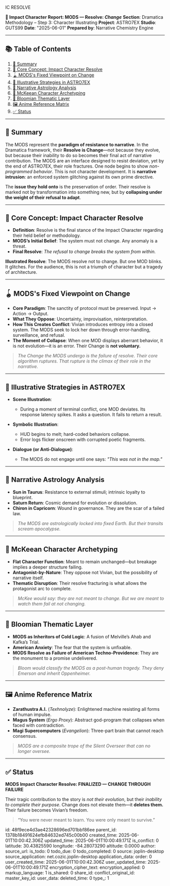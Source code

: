 IC RESOLVE

**📘 Impact Character Report: MODS — Resolve: *Change***
**Section**: Dramatica Methodology – Step 3: Character Illustrating
**Project**: ASTRO7EX
**Studio**: GUTS99
**Date**: "2025-06-01"
**Prepared by**: Narrative Chemistry Engine

---

## 📚 Table of Contents

1. [🌟 Summary](#-summary)
2. [🧠 Core Concept: Impact Character Resolve](#-core-concept-impact-character-resolve)
3. [🪀 MODS's Fixed Viewpoint on Change](#-mods-fixed-viewpoint-on-change)
4. [🔧 Illustrative Strategies in ASTRO7EX](#-illustrative-strategies-in-astro7ex)
5. [🌌 Narrative Astrology Analysis](#-narrative-astrology-analysis)
6. [🎥 McKeean Character Archetyping](#-mckeean-character-archetyping)
7. [📖 Bloomian Thematic Layer](#-bloomian-thematic-layer)
8. [🖼 Anime Reference Matrix](#-anime-reference-matrix)
9. [✅ Status](#-status)

---

## 🌟 Summary

The MODS represent the **paradigm of resistance to narrative**. In the Dramatica framework, their **Resolve is Change**—not because they evolve, but because their inability to do so becomes their final act of narrative contribution. The MODS are an interface designed to resist deviation, yet by the end of ASTRO7EX, their role fractures. One node begins to show *non-programmed behavior*. This is not character development. It is **narrative intrusion**: an enforced system glitching against its own prime directive.

The **issue they hold onto** is the preservation of order. Their resolve is marked not by transformation into something new, but by **collapsing under the weight of their refusal to adapt**.

---

## 🧠 Core Concept: Impact Character Resolve

* **Definition**: Resolve is the final stance of the Impact Character regarding their held belief or methodology.
* **MODS’s Initial Belief**: The system must not change. Any anomaly is a threat.
* **Final Resolve**: *The refusal to change breaks the system from within.*

**Illustrated Resolve**: The MODS resolve not to change. But one MOD blinks. It glitches. For the audience, this is not a triumph of character but a tragedy of architecture.

---

## 🪀 MODS's Fixed Viewpoint on Change

* **Core Paradigm**: The sanctity of protocol must be preserved. Input → Action → Output.
* **What They Oppose**: Uncertainty, improvisation, reinterpretation.
* **How This Creates Conflict**: Vivian introduces entropy into a closed system. The MODS seek to lock her down through error-handling, surveillance, and refusal.
* **The Moment of Collapse**: When one MOD displays aberrant behavior, it is not evolution—it is an error. Their Change is **not voluntary.**

> *The Change the MODS undergo is the failure of resolve. Their core algorithm ruptures. That rupture is the climax of their role in the narrative.*

---

## 🔧 Illustrative Strategies in ASTRO7EX

* **Scene Illustration**:

  * During a moment of terminal conflict, one MOD deviates. Its response latency spikes. It asks a question. It fails to return a result.
* **Symbolic Illustration**:

  * HUD begins to melt; hard-coded behaviors collapse.
  * Error logs flicker onscreen with corrupted poetic fragments.
* **Dialogue (or Anti-Dialogue)**:

  * The MODS do not engage until one says: *"This was not in the map."*

---

## 🌌 Narrative Astrology Analysis

* **Sun in Taurus**: Resistance to external stimuli; intrinsic loyalty to blueprint.
* **Saturn Return**: Cosmic demand for evolution or dissolution.
* **Chiron in Capricorn**: Wound in governance. They are the scar of a failed law.

> *The MODS are astrologically locked into fixed Earth. But their transits scream apocalypse.*

---

## 🎥 McKeean Character Archetyping

* **Flat Character Function**: Meant to remain unchanged—but breakage implies a deeper structure failing.
* **Antagonist-by-Nature**: They oppose not Vivian, but the possibility of narrative itself.
* **Thematic Disruption**: Their resolve fracturing is what allows the protagonist arc to complete.

> *McKee would say: they are not meant to change. But we are meant to watch them fail at not changing.*

---

## 📖 Bloomian Thematic Layer

* **MODS as Inheritors of Cold Logic**: A fusion of Melville’s Ahab and Kafka’s Trial.
* **American Anxiety**: The fear that the system is unfixable.
* **MODS Resolve as Failure of American Techno-Providence**: They are the monument to a promise undelivered.

> *Bloom would classify the MODS as a post-human tragedy. They deny Emerson and inherit Oppenheimer.*

---

## 🖼 Anime Reference Matrix

* **Zarathustra A.I.** (*Texhnolyze*): Enlightened machine resisting all forms of human impulse.
* **Magus System** (*Ergo Proxy*): Abstract god-program that collapses when faced with contradiction.
* **Magi Supercomputers** (*Evangelion*): Three-part brain that cannot reach consensus.

> *MODS are a composite trope of the Silent Overseer that can no longer oversee.*

---

## ✅ Status

**MODS Impact Character Resolve: FINALIZED — CHANGE THROUGH FAILURE**

Their tragic contribution to the story is *not their evolution*, but their *inability to complete their purpose*. Change does not elevate them—it **deletes them.** Their failure becomes Vivian’s freedom.

> “You were never meant to learn. You were only meant to survive.”


id: 48f9ece4d3ae42328696ed701bbf86ee
parent_id: 1378b18491624efb84632ed745c00b00
created_time: 2025-06-01T10:00:42.306Z
updated_time: 2025-06-01T10:00:49.171Z
is_conflict: 0
latitude: 30.43825590
longitude: -84.28073290
altitude: 0.0000
author: 
source_url: 
is_todo: 0
todo_due: 0
todo_completed: 0
source: joplin-desktop
source_application: net.cozic.joplin-desktop
application_data: 
order: 0
user_created_time: 2025-06-01T10:00:42.306Z
user_updated_time: 2025-06-01T10:00:49.171Z
encryption_cipher_text: 
encryption_applied: 0
markup_language: 1
is_shared: 0
share_id: 
conflict_original_id: 
master_key_id: 
user_data: 
deleted_time: 0
type_: 1